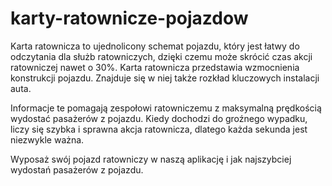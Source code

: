 # karty-ratownicze-pojazdow
Karta ratownicza to ujednolicony schemat pojazdu, który jest łatwy do odczytania dla służb ratowniczych, dzięki czemu może skrócić czas akcji ratowniczej nawet o 30%. Karta ratownicza przedstawia wzmocnienia konstrukcji pojazdu. Znajduje się w niej także rozkład kluczowych instalacji auta. 

Informacje te pomagają zespołowi ratowniczemu z maksymalną prędkością wydostać pasażerów z pojazdu. Kiedy dochodzi do groźnego wypadku, liczy się szybka i sprawna akcja ratownicza, dlatego każda sekunda jest niezwykle ważna. 

Wyposaż swój pojazd ratowniczy w naszą aplikację i jak najszybciej wydostań pasażerów z pojazdu.
